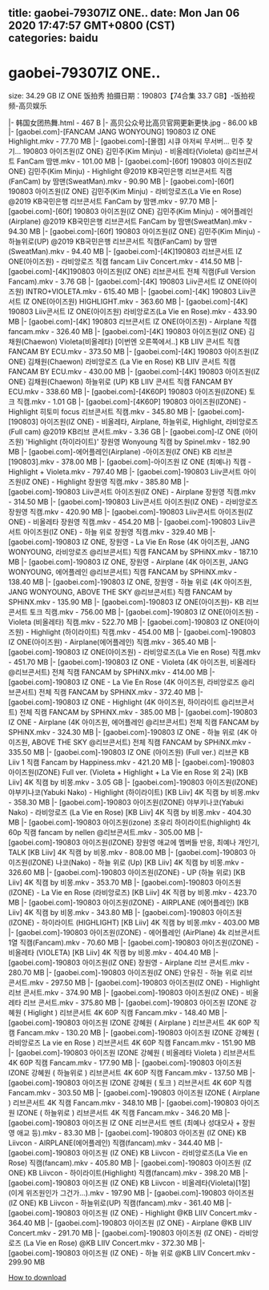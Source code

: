 
title: gaobei-79307IZ ONE..
date: Mon Jan 06 2020 17:47:57 GMT+0800 (CST)    
categories: baidu
---

# gaobei-79307IZ ONE..
size: 34.29 GB
 IZ ONE 饭拍秀 拍摄日期：190803【74合集 33.7 GB】-饭拍视频-高贝娱乐
 
|- 韩国女团热舞.html - 467 B
|- 高贝公众号比高贝官网更新更快.jpg - 86.00 kB
|- [gaobei.com]-[FANCAM JANG WONYOUNG] 190803 IZ ONE Highlight.mkv - 77.70 MB
|- [gaobei.com]-[몰캠] 시큐 아저씨 무서버... 민주 찾기... 190803 아이즈원(IZ ONE) 김민주(Kim Minju) - 비올레타(Violeta) @리브콘서트 FanCam 땀맨.mkv - 101.00 MB
|- [gaobei.com]-[60f] 190803 아이즈원(IZ ONE) 김민주(Kim Minju) - Highlight @2019 KB국민은행 리브콘서트 직캠(FanCam) by 땀맨(SweatMan).mkv - 90.90 MB
|- [gaobei.com]-[60f] 190803 아이즈원(IZ ONE) 김민주(Kim Minju) - 라비앙로즈(La Vie en Rose) @2019 KB국민은행 리브콘서트 FanCam by 땀맨.mkv - 97.70 MB
|- [gaobei.com]-[60f] 190803 아이즈원(IZ ONE) 김민주(Kim Minju) - 에어플레인(Airplane) @2019 KB국민은행 리브콘서트 FanCam by 땀맨(SweatMan).mkv - 94.30 MB
|- [gaobei.com]-[60f] 190803 아이즈원(IZ ONE) 김민주(Kim Minju) - 하늘위로(UP) @2019 KB국민은행 리브콘서트 직캠(FanCam) by 땀맨(SweatMan).mkv - 94.40 MB
|- [gaobei.com]-[4K]190803 리브콘서트 IZ ONE(아이즈원) - 라비앙로즈 직캠 fancam Liiv Concert.mkv - 414.50 MB
|- [gaobei.com]-[4K]190803 아이즈원(IZ ONE) 리브콘서트 전체 직캠(Full Version Fancam).mkv - 3.76 GB
|- [gaobei.com]-[4K] 190803 Liiv콘서트 IZ ONE(아이즈원) INTRO+VIOLETA.mkv - 615.40 MB
|- [gaobei.com]-[4K] 190803 Liiv콘서트 IZ ONE(아이즈원) HIGHLIGHT.mkv - 363.60 MB
|- [gaobei.com]-[4K] 190803 Liiv콘서트 IZ ONE(아이즈원) 라비앙로즈(La Vie en Rose).mkv - 433.90 MB
|- [gaobei.com]-[4K] 190803 리브콘서트 IZ ONE(아이즈원) - Airplane 직캠 fancam.mkv - 326.40 MB
|- [gaobei.com]-[4K] 190803 아이즈원(IZ ONE) 김채원(Chaewon) Violeta(비올레타) [이번엔 오른쪽에서..] KB LIIV 콘서트 직캠 FANCAM BY ECU.mkv - 373.50 MB
|- [gaobei.com]-[4K] 190803 아이즈원(IZ ONE) 김채원(Chaewon) 라비앙로즈 (La Vie en Rose) KB LIIV 콘서트 직캠 FANCAM BY ECU.mkv - 430.00 MB
|- [gaobei.com]-[4K] 190803 아이즈원(IZ ONE) 김채원(Chaewon) 하늘위로 (UP) KB LIIV 콘서트 직캠 FANCAM BY ECU.mkv - 338.60 MB
|- [gaobei.com]-[4K60P] 190803 아이즈원(IZONE) 토크 직캠.mkv - 1.01 GB
|- [gaobei.com]-[4K60P] 190803 아이즈원(IZONE) - Highlight 히토미 focus 리브콘서트 직캠.mkv - 345.80 MB
|- [gaobei.com]-[190803] 아이즈원(IZ ONE) - 비올레타, Airplane, 하늘위로, Highlight, 라비앙로즈(Full cam) @2019 KB리브 콘서트.mkv - 3.36 GB
|- [gaobei.com]-IZ ONE (아이즈원) 'Highlight (하이라이트)' 장원영 Wonyoung 직캠 by Spinel.mkv - 182.90 MB
|- [gaobei.com]-에어플레인(Airplane) -아이즈원(IZ ONE) KB 리브콘 [190803].mkv - 378.00 MB
|- [gaobei.com]-아이즈원 IZ ONE (최예나) 직캠 - Highlight + Violeta.mkv - 797.40 MB
|- [gaobei.com]-190803 Liiv콘서트 아이즈원(IZ ONE) - Highlight 장원영 직캠.mkv - 385.80 MB
|- [gaobei.com]-190803 Liiv콘서트 아이즈원(IZ ONE) - Airplane 장원영 직캠.mkv - 314.50 MB
|- [gaobei.com]-190803 Liiv콘서트 아이즈원(IZ ONE) - 라비앙로즈 장원영 직캠.mkv - 420.90 MB
|- [gaobei.com]-190803 Liiv콘서트 아이즈원(IZ ONE) - 비올레타 장원영 직캠.mkv - 454.20 MB
|- [gaobei.com]-190803 Liiv콘서트 아이즈원(IZ ONE) - 하늘 위로 장원영 직캠.mkv - 329.40 MB
|- [gaobei.com]-190803 IZ ONE, 장원영 - La Vie En Rose (4K 아이즈원, JANG WONYOUNG, 라비앙로즈 @리브콘서트) 직캠 FANCAM by SPHiNX.mkv - 187.10 MB
|- [gaobei.com]-190803 IZ ONE, 장원영 - Airplane (4K 아이즈원, JANG WONYOUNG, 에어플레인 @리브콘서트) 직캠 FANCAM by SPHiNX.mkv - 138.40 MB
|- [gaobei.com]-190803 IZ ONE, 장원영 - 하늘 위로 (4K 아이즈원, JANG WONYOUNG, ABOVE THE SKY @리브콘서트) 직캠 FANCAM by SPHiNX.mkv - 135.90 MB
|- [gaobei.com]-190803 IZ ONE(아이즈원)- KB 리브콘서트 토크 직캠.mkv - 756.00 MB
|- [gaobei.com]-190803 IZ ONE(아이즈원) - Violeta (비올레타) 직캠.mkv - 522.70 MB
|- [gaobei.com]-190803 IZ ONE(아이즈원) - Highlight (하이라이트) 직캠.mkv - 454.00 MB
|- [gaobei.com]-190803 IZ ONE(아이즈원) - Airplane(에어플레인) 직캠.mkv - 365.40 MB
|- [gaobei.com]-190803 IZ ONE(아이즈원) - 라비앙로즈(La Vie en Rose) 직캠.mkv - 451.70 MB
|- [gaobei.com]-190803 IZ ONE - Violeta (4K 아이즈원, 비올레타 @리브콘서트) 전체 직캠 FANCAM by SPHiNX.mkv - 414.00 MB
|- [gaobei.com]-190803 IZ ONE - La Vie En Rose (4K 아이즈원, 라비앙로즈 @리브콘서트) 전체 직캠 FANCAM by SPHiNX.mkv - 372.40 MB
|- [gaobei.com]-190803 IZ ONE - Highlight (4K 아이즈원, 하이라이트 @리브콘서트) 전체 직캠 FANCAM by SPHiNX.mkv - 385.00 MB
|- [gaobei.com]-190803 IZ ONE - Airplane (4K 아이즈원, 에어플레인 @리브콘서트) 전체 직캠 FANCAM by SPHiNX.mkv - 324.30 MB
|- [gaobei.com]-190803 IZ ONE - 하늘 위로 (4K 아이즈원, ABOVE THE SKY @리브콘서트) 전체 직캠 FANCAM by SPHiNX.mkv - 335.50 MB
|- [gaobei.com]-190803 IZ ONE (아이즈원) (Full ver.) 리브콘 KB Liiv 1 직캠 Fancam by Happiness.mkv - 421.20 MB
|- [gaobei.com]-190803 아이즈원(IZONE) Full ver. (Violeta + Highlight + La Vie en Rose 외 2곡) [KB Liiv] 4K 직캠 by 비몽.mkv - 3.05 GB
|- [gaobei.com]-190803 아이즈원(IZONE) 야부키나코(Yabuki Nako) - Highlight (하이라이트) [KB Liiv] 4K 직캠 by 비몽.mkv - 358.30 MB
|- [gaobei.com]-190803 아이즈원(IZONE) 야부키나코(Yabuki Nako) - 라비앙로즈 (La Vie en Rose) [KB Liiv] 4K 직캠 by 비몽.mkv - 404.30 MB
|- [gaobei.com]-190803 아이즈원(izone) 조유리 하이라이트(highlight) 4k 60p 직캠 fancam by nellen @리브콘서트.mkv - 305.00 MB
|- [gaobei.com]-190803 아이즈원(IZONE) 장원영 애교에 멤버들 반응, 최예나 개인기, TALK [KB Liiv] 4K 직캠 by 비몽.mkv - 808.00 MB
|- [gaobei.com]-190803 아이즈원(IZONE) 나코(Nako) - 하늘 위로 (Up) [KB Liiv] 4K 직캠 by 비몽.mkv - 326.60 MB
|- [gaobei.com]-190803 아이즈원(IZONE) - UP (하늘 위로) [KB Liiv] 4K 직캠 by 비몽.mkv - 353.70 MB
|- [gaobei.com]-190803 아이즈원(IZONE) - La Vie en Rose (라비앙로즈) [KB Liiv] 4K 직캠 by 비몽.mkv - 423.70 MB
|- [gaobei.com]-190803 아이즈원(IZONE) - AIRPLANE (에어플레인) [KB Liiv] 4K 직캠 by 비몽.mkv - 343.80 MB
|- [gaobei.com]-190803 아이즈원(IZONE) - 하이라이트 (HIGHLIGHT) [KB Liiv] 4K 직캠 by 비몽.mkv - 403.00 MB
|- [gaobei.com]-190803 아이즈원(IZONE) - 에어플레인 (AirPlane) 4k 리브콘서트1열 직캠(Fancam).mkv - 70.60 MB
|- [gaobei.com]-190803 아이즈원(IZONE) - 비올레타 (VIOLETA) [KB Liiv] 4K 직캠 by 비몽.mkv - 404.40 MB
|- [gaobei.com]-190803 아이즈원(IZ ONE) 장원영 - Airplane 리브 콘서트.mkv - 280.70 MB
|- [gaobei.com]-190803 아이즈원(IZ ONE) 안유진 - 하늘 위로 리브 콘서트.mkv - 297.50 MB
|- [gaobei.com]-190803 아이즈원(IZ ONE) - Highlight 리브 콘서트.mkv - 374.90 MB
|- [gaobei.com]-190803 아이즈원(IZ ONE) - 비올레타 리브 콘서트.mkv - 375.80 MB
|- [gaobei.com]-190803 아이즈원 IZONE 강혜원 ( Higlight ) 리브콘서트 4K 60P 직캠 Fancam.mkv - 148.40 MB
|- [gaobei.com]-190803 아이즈원 IZONE 강혜원 ( Airplane ) 리브콘서트 4K 60P 직캠 Fancam.mkv - 130.20 MB
|- [gaobei.com]-190803 아이즈원 IZONE 강혜원 ( 라비앙로즈 La vie en Rose ) 리브콘서트 4K 60P 직캠 Fancam.mkv - 151.90 MB
|- [gaobei.com]-190803 아이즈원 IZONE 강혜원 ( 비올레타 Violeta ) 리브콘서트 4K 60P 직캠 Fancam.mkv - 177.90 MB
|- [gaobei.com]-190803 아이즈원 IZONE 강혜원 ( 하늘위로 ) 리브콘서트 4K 60P 직캠 Fancam.mkv - 137.50 MB
|- [gaobei.com]-190803 아이즈원 IZONE 강혜원 ( 토크 ) 리브콘서트 4K 60P 직캠 Fancam.mkv - 303.50 MB
|- [gaobei.com]-190803 아이즈원 IZONE ( Airplane ) 리브콘서트 4K 직캠 Fancam.mkv - 348.10 MB
|- [gaobei.com]-190803 아이즈원 IZONE ( 하늘위로 ) 리브콘서트 4K 직캠 Fancam.mkv - 346.20 MB
|- [gaobei.com]-190803 아이즈원 IZ ONE 리브콘서트 멘트 (최예나 성대모사 + 장원영 애교 등).mkv - 83.30 MB
|- [gaobei.com]-190803 아이즈원 (IZ ONE) KB Liivcon - AIRPLANE(에어플레인) 직캠(fancam).mkv - 344.40 MB
|- [gaobei.com]-190803 아이즈원 (IZ ONE) KB Liivcon - 라비앙로즈(La Vie en Rose) 직캠(fancam).mkv - 405.80 MB
|- [gaobei.com]-190803 아이즈원 (IZ ONE) KB Liivcon - 하이라이트(Highlight) 직캠(fancam).mkv - 398.20 MB
|- [gaobei.com]-190803 아이즈원 (IZ ONE) KB Liivcon - 비올레타(Violeta)[1절] (이게 위즈원인가 그건가...).mkv - 197.90 MB
|- [gaobei.com]-190803 아이즈원 (IZ ONE) KB Liivcon - 하늘위로(UP) 직캠(fancam).mkv - 361.40 MB
|- [gaobei.com]-190803 아이즈원 (IZ ONE) - Highlight @KB LIIV Concert.mkv - 364.40 MB
|- [gaobei.com]-190803 아이즈원 (IZ ONE) - Airplane @KB LIIV Concert.mkv - 291.70 MB
|- [gaobei.com]-190803 아이즈원 (IZ ONE) - 라비앙로즈 (La Vie en Rose) @KB LIIV Concert.mkv - 372.30 MB
|- [gaobei.com]-190803 아이즈원 (IZ ONE) - 하늘 위로 @KB LIIV Concert.mkv - 299.90 MB

[How to download](https://bpcam.bemobtrk.com/go/2ceec3aa-1ca2-46d6-b9ff-aaa5c184517c?jno=1685)